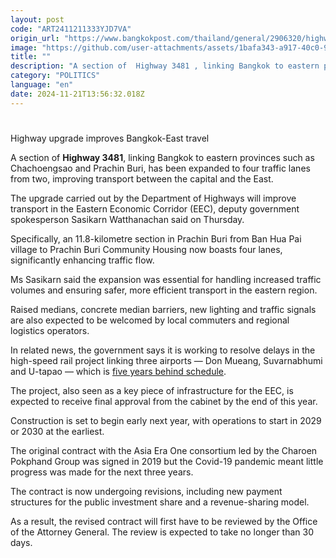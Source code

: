 ```yaml
---
layout: post
code: "ART2411211333YJD7VA"
origin_url: "https://www.bangkokpost.com/thailand/general/2906320/highway-upgrade-improves-bangkok-east-travel"
image: "https://github.com/user-attachments/assets/1bafa343-a917-40c0-9a96-78e131e24040"
title: ""
description: "A section of  Highway 3481 , linking Bangkok to eastern provinces such as Chachoengsao and Prachin Buri, has been expanded to four traffic lanes from two, improving transport between the capital and the East."
category: "POLITICS"
language: "en"
date: 2024-11-21T13:56:32.018Z
---
```


# 

Highway upgrade improves Bangkok-East travel

A section of **Highway 3481**, linking Bangkok to eastern provinces such as Chachoengsao and Prachin Buri, has been expanded to four traffic lanes from two, improving transport between the capital and the East.

The upgrade carried out by the Department of Highways will improve transport in the Eastern Economic Corridor (EEC), deputy government spokesperson Sasikarn Watthanachan said on Thursday.

Specifically, an 11.8-kilometre section in Prachin Buri from Ban Hua Pai village to Prachin Buri Community Housing now boasts four lanes, significantly enhancing traffic flow.

Ms Sasikarn said the expansion was essential for handling increased traffic volumes and ensuring safer, more efficient transport in the eastern region.

Raised medians, concrete median barriers, new lighting and traffic signals are also expected to be welcomed by local commuters and regional logistics operators.

In related news, the government says it is working to resolve delays in the high-speed rail project linking three airports — Don Mueang, Suvarnabhumi and U-tapao — which is [five years behind schedule](https://www.bangkokpost.com/thailand/general/2893058/three-airport-rail-plan-hits-another-snag).

The project, also seen as a key piece of infrastructure for the EEC, is expected to receive final approval from the cabinet by the end of this year.

Construction is set to begin early next year, with operations to start in 2029 or 2030 at the earliest.

The original contract with the Asia Era One consortium led by the Charoen Pokphand Group was signed in 2019 but the Covid-19 pandemic meant little progress was made for the next three years.

The contract is now undergoing revisions, including new payment structures for the public investment share and a revenue-sharing model.

As a result, the revised contract will first have to be reviewed by the Office of the Attorney General. The review is expected to take no longer than 30 days.
